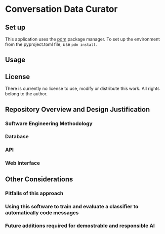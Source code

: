 # Conversation Data Curator

## Set up
This application uses the [pdm](https://github.com/pdm-project/pdm) package manager.
To set up the environment from the pyproject.toml file, use
```pdm install```.

## Usage


## License
There is currently no license to use, modify or distribute this work.
All rights belong to the author.

## Repository Overview and Design Justification
### Software Engineering Methodology

### Database

### API

### Web Interface

## Other Considerations
### Pitfalls of this approach

### Using this software to train and evaluate a classifier to automatically code messages

### Future additions required for demostrable and responsible AI
